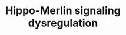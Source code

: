 ---
annotations:
- type: Pathway Ontology
  value: Hippo signaling pathway
- type: Pathway Ontology
  value: altered Hippo signaling pathway
- type: Pathway Ontology
  value: signaling pathway
- type: Pathway Ontology
  value: disease pathway
authors:
- AlexanderPico
- Marvin M2
- Eweitz
communities:
- RareDiseases
description: The Hippo-Merlin(NF2) signaling pathway can become dysregulated at many
  points as observed in malignant mesothelioma cells. Extracellular signals via cadherin,
  CD44, integrin or RTKs, as well as various signaling pathway components, can affect
  NF2 tumor suppression. Direct alteration of merlin and LATS1/2 can also result in
  underphosphorylated (activated) YAP1(YY1AP1)/TAZ transcriptional coactivators, leading
  to the induction of pro-oncogene expression.
last-edited: 2021-05-11
organisms:
- Homo sapiens
redirect_from:
- /index.php/Pathway:WP4541
- /instance/WP4541
schema-jsonld:
- '@context': https://schema.org/
  '@id': https://wikipathways.github.io/pathways/WP4541.html
  '@type': Dataset
  creator:
    '@type': Organization
    name: WikiPathways
  description: The Hippo-Merlin(NF2) signaling pathway can become dysregulated at
    many points as observed in malignant mesothelioma cells. Extracellular signals
    via cadherin, CD44, integrin or RTKs, as well as various signaling pathway components,
    can affect NF2 tumor suppression. Direct alteration of merlin and LATS1/2 can
    also result in underphosphorylated (activated) YAP1(YY1AP1)/TAZ transcriptional
    coactivators, leading to the induction of pro-oncogene expression.
  keywords:
  - ITGB2
  - ITGAM
  - TEAD4
  - CDH9
  - CDH5
  - PRKAR1A
  - AMOT
  - CDH24
  - KRAS
  - ITGA5
  - PRKAR2A
  - PTK2
  - CDH6
  - YY1AP1
  - TEAD2
  - ITGB3
  - CDH20
  - CDH11
  - ITGAX
  - CCND1
  - PRKAR1B
  - FLT4
  - CXCL10
  - LATS2
  - FLT3
  - SAV1
  - PDGFRA
  - CDH3
  - CUL4A
  - CDH18
  - ITGAE
  - ITGA7
  - ITGB8
  - TEAD3
  - INSR
  - ITGA4
  - ITGA11
  - LIN28B
  - ITGA3
  - ITGB6
  - NGFR
  - CDH22
  - PLCB4
  - CDH1
  - FGFR1
  - ITGA9
  - FGFR2
  - CTGF
  - CDH2
  - ITGAV
  - PAK1
  - DCAF1
  - AJUBA
  - NTRK2
  - PRKAR2B
  - MYC
  - ITGA8
  - RBX1
  - CDH7
  - PPP1CB
  - TAZ
  - ITGA2B
  - KDR
  - MST1
  - EGFR
  - ITGA2
  - CDH8
  - CDH10
  - CDH15
  - CDH19
  - DDB1
  - CDH16
  - FOXM1
  - ITGAD
  - KIT
  - CTNNA1
  - CDH4
  - ITGAL
  - NRAS
  - PDGFRB
  - ITGA1
  - CDH12
  - FGFR3
  - TEAD1
  - STK3
  - PPP1R14A
  - PAK4
  - FGFR4
  - ITGB5
  - CSF1R
  - ITGB1
  - NF2
  - PPP1CA
  - ITGA10
  - ITGB4
  - PAK2
  - VGLL4
  - PAK5
  - PRKACA
  - PPP1R12A
  - PPP1CC
  - NTRK1
  - MIR98
  - IGF1R
  - CDH13
  - PAK3
  - FLT1
  - PAK6
  - HRAS
  - LATS1
  - CDH17
  - CTNNB1
  - PRKACG
  - ITGB7
  - EPHA2
  - ITGA6
  - CD44
  - MET
  - TEK
  - PRKACB
  license: CC0
  name: Hippo-Merlin signaling dysregulation
seo: CreativeWork
title: Hippo-Merlin signaling dysregulation
wpid: WP4541
---